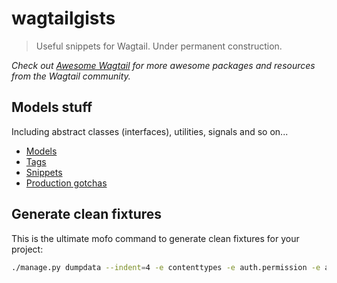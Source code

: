# wagtailgists

> Useful snippets for Wagtail. Under permanent construction.

*Check out [Awesome Wagtail](https://github.com/springload/awesome-wagtail) for more awesome packages and resources from the Wagtail community.*

## Models stuff

Including abstract classes (interfaces), utilities, signals and so on...

* [Models](./models/models.md)
* [Tags](./customtags/customtags.md)
* [Snippets](./snippets/snippets.md)
* [Production gotchas](./production/README.md)

## Generate clean fixtures

This is the ultimate mofo command to generate clean fixtures for your project:

```sh
./manage.py dumpdata --indent=4 -e contenttypes -e auth.permission -e auth.group -e sessions -e wagtailcore.site -e wagtailcore.pagerevision -e wagtailcore.grouppagepermission -e wagtailimages.filter -e wagtailimages.rendition --natural-primary --natural-foreign > core/fixtures/initial_data.json
```
